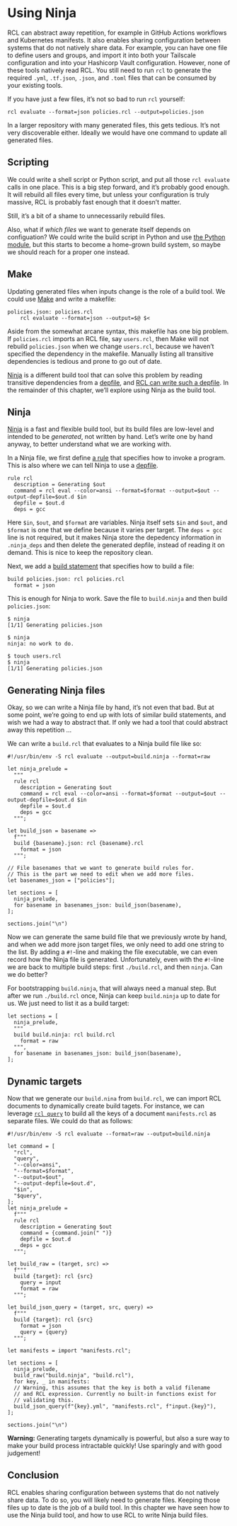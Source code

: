 # Using Ninja

RCL can abstract away repetition, for example in GitHub Actions workflows and
Kubernetes manifests. It also enables sharing configuration between systems
that do not natively share data. For example, you can have one file to define
users and groups, and import it into both your Tailscale configuration and into
your Hashicorp Vault configuration. However, none of these tools natively read
<abbr>RCL</abbr>. You still need to run `rcl` to generate the required `.yml`,
`.tf.json`, `.json`, and `.toml` files that can be consumed by your existing
tools.

If you have just a few files, it’s not so bad to run `rcl` yourself:

    rcl evaluate --format=json policies.rcl --output=policies.json

In a larger repository with many generated files, this gets tedious. It’s not
very discoverable either. Ideally we would have one command to update all
generated files.

## Scripting

We could write a shell script or Python script, and put all those `rcl
evaluate` calls in one place. This is a big step forward, and it’s probably good
enough. It will rebuild all files every time, but unless your configuration is
truly massive, <abbr>RCL</abbr> is probably fast enough that it doesn’t matter.

Still, it’s a bit of a shame to unnecessarily rebuild files.

Also, what if _which files_ we want to generate itself depends on configuation?
We could write the build script in Python and use [the Python module](python_bindings.md),
but this starts to become a home-grown build system, so maybe we should reach
for a proper one instead.

## Make

Updating generated files when inputs change is the role of a build tool.
We could use [Make][gnumake] and write a makefile:

```make
policies.json: policies.rcl
    rcl evaluate --format=json --output=$@ $<
```

Aside from the somewhat arcane syntax, this makefile has one big problem. If
`policies.rcl` imports an <abbr>RCL</abbr> file, say `users.rcl`, then
Make will not rebuild `policies.json` when we change `users.rcl`, because
we haven’t specified the dependency in the makefile. Manually listing all
transitive dependencies is tedious and prone to go out of date.

[Ninja][ninja-build] is a different build tool that can solve this problem by
reading transitive dependencies from a [depfile][depfile], and [<abbr>RCL</abbr>
can write such a depfile][odepfile]. In the remainder of this chapter, we’ll
explore using Ninja as the build tool.

[gnumake]:     https://www.gnu.org/software/make/manual/html_node/index.html
[ninja-build]: https://ninja-build.org/
[depfile]:     https://ninja-build.org/manual.html#_depfile
[odepfile]:    rcl_evaluate.md#-output-depfile-depfile

## Ninja

[Ninja][ninja-build] is a fast and flexible build tool, but its build files are
low-level and intended to be _generated_, not written by hand. Let’s write one
by hand anyway, to better understand what we are working with.

In a Ninja file, we first define [a rule][ninja-rule] that specifies how
to invoke a program. This is also where we can tell Ninja to use a
[depfile][depfile].

```ninja
rule rcl
  description = Generating $out
  command = rcl eval --color=ansi --format=$format --output=$out --output-depfile=$out.d $in
  depfile = $out.d
  deps = gcc
```

Here `$in`, `$out`, and `$format` are variables. Ninja itself sets `$in` and
`$out`, and `$format` is one that we define because it varies per target. The
`deps = gcc` line is not required, but it makes Ninja store the depedency
information in `.ninja_deps` and then delete the generated depfile, instead of
reading it on demand. This is nice to keep the repository clean.

Next, we add a [build statement][ninja-stmt] that specifies how to build a file:

```ninja
build policies.json: rcl policies.rcl
  format = json
```

This is enough for Ninja to work. Save the file to `build.ninja` and then build
`policies.json`:

```console
$ ninja
[1/1] Generating policies.json

$ ninja
ninja: no work to do.

$ touch users.rcl
$ ninja
[1/1] Generating policies.json
```

[ninja-rule]: https://ninja-build.org/manual.html#_rules
[ninja-stmt]: https://ninja-build.org/manual.html#_build_statements

## Generating Ninja files

Okay, so we can write a Ninja file by hand, it’s not even that bad. But at some
point, we’re going to end up with lots of similar build statements, and wish we
had a way to abstract that. If only we had a tool that could abstract away this
repetition …

We can write a `build.rcl` that evaluates to a Ninja build file like so:

```rcl
#!/usr/bin/env -S rcl evaluate --output=build.ninja --format=raw

let ninja_prelude =
  """
  rule rcl
    description = Generating $out
    command = rcl eval --color=ansi --format=$format --output=$out --output-depfile=$out.d $in
    depfile = $out.d
    deps = gcc
  """;

let build_json = basename =>
  f"""
  build {basename}.json: rcl {basename}.rcl
    format = json
  """;

// File basenames that we want to generate build rules for.
// This is the part we need to edit when we add more files.
let basenames_json = ["policies"];

let sections = [
  ninja_prelude,
  for basename in basenames_json: build_json(basename),
];

sections.join("\n")
```

Now we can generate the same build file that we previously wrote by hand, and
when we add more json target files, we only need to add one string to the list.
By adding a `#!`-line and making the file executable, we can even record how the
Ninja file is generated. Unfortunately, even with the `#!`-line we are back to
multiple build steps: first `./build.rcl`, and then `ninja`. Can we do better?

For bootstrapping `build.ninja`, that will always need a manual step. But after
we run `./build.rcl` once, Ninja can keep `build.ninja` up to date for us. We
just need to list it as a build target:

```rcl
let sections = [
  ninja_prelude,
  """
  build build.ninja: rcl build.rcl
    format = raw
  """,
  for basename in basenames_json: build_json(basename),
];
```

## Dynamic targets

Now that we generate our `build.nina` from `build.rcl`, we can import
<abbr>RCL</abbr> documents to dynamically create build tagets. For instance,
we can leverage [`rcl query`](rcl_query.md) to build all the keys of a document
`manifests.rcl` as separate files. We could do that as follows:

```rcl
#!/usr/bin/env -S rcl evaluate --format=raw --output=build.ninja

let command = [
  "rcl",
  "query",
  "--color=ansi",
  "--format=$format",
  "--output=$out",
  "--output-depfile=$out.d",
  "$in",
  "$query",
];
let ninja_prelude =
  f"""
  rule rcl
    description = Generating $out
    command = {command.join(" ")}
    depfile = $out.d
    deps = gcc
  """;

let build_raw = (target, src) =>
  f"""
  build {target}: rcl {src}
    query = input
    format = raw
  """;

let build_json_query = (target, src, query) =>
  f"""
  build {target}: rcl {src}
    format = json
    query = {query}
  """;

let manifests = import "manifests.rcl";

let sections = [
  ninja_prelude,
  build_raw("build.ninja", "build.rcl"),
  for key, _ in manifests:
  // Warning, this assumes that the key is both a valid filename
  // and RCL expression. Currently no built-in functions exist for
  // validating this.
  build_json_query(f"{key}.yml", "manifests.rcl", f"input.{key}"),
];

sections.join("\n")
```

**Warning:** Generating targets dynamically is powerful, but also a sure way
to make your build process intractable quickly! Use sparingly and with good
judgement!

## Conclusion

RCL enables sharing configuration between systems that do not natively share
data. To do so, you will likely need to generate files. Keeping those files up
to date is the job of a build tool. In this chapter we have seen how to use the
Ninja build tool, and how to use <abbr>RCL</abbr> to write Ninja build files.
